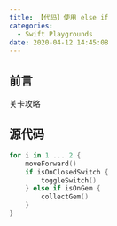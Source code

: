 ```yaml
---
title: 【代码】使用 else if
categories:
  - Swift Playgrounds
date: 2020-04-12 14:45:08
---
```


## 前言

关卡攻略

<!-- more -->

## 源代码

``` swift
for i in 1 ... 2 {
    moveForward()
    if isOnClosedSwitch {
        toggleSwitch()
    } else if isOnGem {
        collectGem()
    }
}
```

